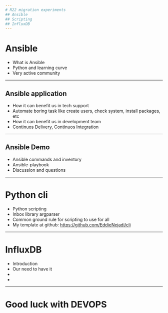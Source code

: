 ```yaml
---
# R22 migration experiments
## Ansible
## Scripting 
## InfluxDB
---
```

# Ansible
- What is Ansible 
- Python and learning curve
- Very active community
---
## Ansible application
- How it can benefit us in tech support
- Automate boring task like create users, check system, install packages, etc
- How it can benefit us in development team
- Continuos Delivery, Continuos Integration
---
## Ansible Demo 
- Ansible commands and inventory
- Ansible-playbook
- Discussion and questions
---
# Python cli
- Python scripting
- Inbox library argparser
- Common ground rule for scripting to use for all
- My template at github: https://github.com/EddieNejadi/cli
---
# InfluxDB
- Introduction 
- Our need to have it
-
-
---
# Good luck with DEVOPS 